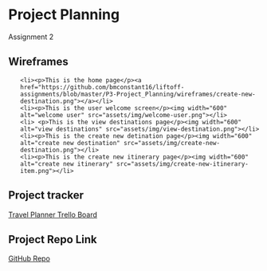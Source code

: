
<h1>Project Planning</h1>
<p>Assignment 2</p>

<h2>Wireframes</h2>
  <ul>
    
    <li><p>This is the home page</p><a href="https://github.com/bmconstant16/liftoff-assignments/blob/master/P3-Project_Planning/wireframes/create-new-destination.png"></a></li>
    <li><p>This is the user welcome screen</p><img width="600" alt="welcome user" src="assets/img/welcome-user.png"></li>
    <li> <p>This is the view destinations page</p><img width="600" alt="view destinations" src="assets/img/view-destination.png"></li>
    <li><p>This is the create new detination page</p><img width="600" alt="create new destination" src="assets/img/create-new-destination.png"></li>
    <li><p>This is the create new itinerary page</p><img width="600" alt="create new itinerary" src="assets/img/create-new-itinerary-item.png"></li>
    
  </ul>  
  


<h2>Project tracker</h2>
  <a href="https://trello.com/b/js2SzEQG/travel-planner-lo-2020">Travel Planner Trello Board</a>

<h2>Project Repo Link</h2>
<a href="https://github.com/bmconstant16/DestinationMVP_LO">GitHub Repo</a>